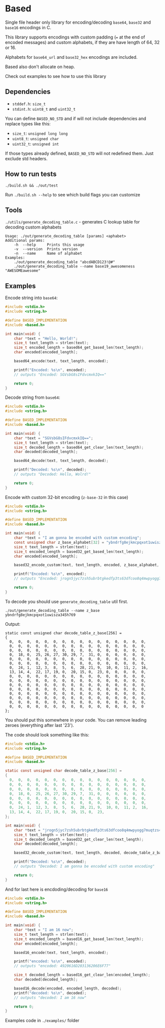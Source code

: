 # Based

Single file header only library for encoding/decoding `base64`, `base32` and `base16` encodings in C.

This library supports encodings with custom padding (`=` at the end of encoded messages)
and custom alphabets, if they are have length of 64, 32 or 16.

Alphabets for `base64_url` and `base32_hex` encodings are included.

Based also don't allocate on heap.

Check out examples to see how to use this library

## Dependencies

 - `stddef.h`: `size_t`
 - `stdint.h`:  `uint8_t` and `uint32_t`

You can define `BASED_NO_STD` and if will not include dependencies and replace types like this:

 - `size_t`: `unsigned long long`
 - `uint8_t`: `unsigned char`
 - `uint32_t`: `unsigned int`

If those types already defined, `BASED_NO_STD` will not redefined them. Just exclude std headers.

## How to run tests

```console
./build.sh && ./out/test
```

Run `./build.sh --help` to see which build flags you can customize

## Tools

`./utils/generate_decoding_table.c` - generates C lookup table for decoding custom alphabets

```console
Usage: ./out/generate_decoding_table [params] <aphabet>
Additional params:
    -h  --help     Prints this usage
    -v  --version  Prints version
    -n  --name     Name of alphabet
Examples:
    ./out/generate_decoding_table "abcdABCD123!@#"
    ./out/generate_decoding_table --name base19_awesomeness "AWESOMEawesome"
```

## Examples

Encode string into `base64`:

```c
#include <stdio.h>
#include <string.h>

#define BASED_IMPLEMENTATION
#include <based.h>

int main(void) {
    char *text = "Hello, World!";
    size_t text_length = strlen(text);
    size_t encoded_length = based64_get_based_len(text_length);
    char encoded[encoded_length];

    based64_encode(text, text_length, encoded);

    printf("Encoded: %s\n", encoded);
    // outputs "Encoded: SGVsbG8sIFdvcmxkIQ=="

    return 0;
}
```

Decode string from `base64`:

```c
#include <stdio.h>
#include <string.h>

#define BASED_IMPLEMENTATION
#include <based.h>

int main(void) {
    char *text = "SGVsbG8sIFdvcmxkIQ==";
    size_t text_length = strlen(text);
    size_t decoded_length = based64_get_clear_len(text_length);
    char decoded[decoded_length];

    based64_decode(text, text_length, decoded);

    printf("Decoded: %s\n", decoded);
    // outputs "Decoded: Hello, Wolrd!"

    return 0;
}
```

Encode with custom 32-bit encoding (`z-base-32` in this case)

```c
#include <stdio.h>
#include <string.h>

#define BASED_IMPLEMENTATION
#include <based.h>

int main(void) {
    char *text = "I am gonna be encoded with custom encoding";
    const unsigned char z_base_alphabet[32] = "ybndrfg8ejkmcpqxot1uwisza345h769";
    size_t text_length = strlen(text);
    size_t encoded_length = based32_get_based_len(text_length);
    char encoded[encoded_length];

    based32_encode_custom(text, text_length, encoded, z_base_alphabet, 'X');

    printf("Encoded: %s\n", encoded);
    // outputs "Encoded: jrogn5jyc7zsh5ubrbtgkedfp3ts63dfcoo8q4mwpyogg7muqtzs4edfp3ts63djp3uoXXXX"

    return 0;
}
```

To decode you should use `generate_decoding_table` util first.

```
./out/generate_decoding_table --name z_base ybndrfg8ejkmcpqxot1uwisza345h769
```

Output:

```console
static const unsigned char decode_table_z_base[256] =
{
  0,  0,  0,  0,  0,  0,  0,  0,  0,  0,  0,  0,  0,  0,  0,  0,
  0,  0,  0,  0,  0,  0,  0,  0,  0,  0,  0,  0,  0,  0,  0,  0,
  0,  0,  0,  0,  0,  0,  0,  0,  0,  0,  0,  0,  0,  0,  0,  0,
  0,  18, 0,  25, 26, 27, 30, 29, 7,  31, 0,  0,  0,  0,  0,  0,
  0,  0,  0,  0,  0,  0,  0,  0,  0,  0,  0,  0,  0,  0,  0,  0,
  0,  0,  0,  0,  0,  0,  0,  0,  0,  0,  0,  0,  0,  0,  0,  0,
  0,  24, 1,  12, 3,  8,  5,  6,  28, 21, 9,  10, 0,  11, 2,  16,
  13, 14, 4,  22, 17, 19, 0,  20, 15, 0,  23, 0,  0,  0,  0,  0,
  0,  0,  0,  0,  0,  0,  0,  0,  0,  0,  0,  0,  0,  0,  0,  0,
  0,  0,  0,  0,  0,  0,  0,  0,  0,  0,  0,  0,  0,  0,  0,  0,
  0,  0,  0,  0,  0,  0,  0,  0,  0,  0,  0,  0,  0,  0,  0,  0,
  0,  0,  0,  0,  0,  0,  0,  0,  0,  0,  0,  0,  0,  0,  0,  0,
  0,  0,  0,  0,  0,  0,  0,  0,  0,  0,  0,  0,  0,  0,  0,  0,
  0,  0,  0,  0,  0,  0,  0,  0,  0,  0,  0,  0,  0,  0,  0,  0,
  0,  0,  0,  0,  0,  0,  0,  0,  0,  0,  0,  0,  0,  0,  0,  0,
  0,  0,  0,  0,  0,  0,  0,  0,  0,  0,  0,  0,  0,  0,  0,  0
};
```

You should put this somewhere in your code. You can remove leading zeroes (everything after last '23').

The code should look something like this:

```c
#include <stdio.h>
#include <string.h>

#define BASED_IMPLEMENTATION
#include <based.h>

static const unsigned char decode_table_z_base[256] =
{
  0,  0,  0,  0,  0,  0,  0,  0,  0,  0,  0,  0,  0,  0,  0,  0,
  0,  0,  0,  0,  0,  0,  0,  0,  0,  0,  0,  0,  0,  0,  0,  0,
  0,  0,  0,  0,  0,  0,  0,  0,  0,  0,  0,  0,  0,  0,  0,  0,
  0,  18, 0,  25, 26, 27, 30, 29, 7,  31, 0,  0,  0,  0,  0,  0,
  0,  0,  0,  0,  0,  0,  0,  0,  0,  0,  0,  0,  0,  0,  0,  0,
  0,  0,  0,  0,  0,  0,  0,  0,  0,  0,  0,  0,  0,  0,  0,  0,
  0,  24, 1,  12, 3,  8,  5,  6,  28, 21, 9,  10, 0,  11, 2,  16,
  13, 14, 4,  22, 17, 19, 0,  20, 15, 0,  23,
};

int main(void) {
    char *text = "jrogn5jyc7zsh5ubrbtgkedfp3ts63dfcoo8q4mwpyogg7muqtzs4edfp3ts63djp3uoXXXX";
    size_t text_length = strlen(text);
    size_t decoded_length = based32_get_clear_len(text_length);
    char decoded[decoded_length];

    based32_decode_custom(text, text_length, decoded, decode_table_z_base, 'X');

    printf("Decoded: %s\n", decoded);
    // outputs "Decoded: I am gonna be encoded with custom encoding"

    return 0;
}

```

And for last here is encdoding/decoding for `base16`

```c
#include <stdio.h>
#include <string.h>

#define BASED_IMPLEMENTATION
#include <based.h>

int main(void) {
    char *text = "I am 16 now";
    size_t text_length = strlen(text);
    size_t encoded_length = based16_get_based_len(text_length);
    char encoded[encoded_length];

    based16_encode(text, text_length, encoded);

    printf("encoded: %s\n", encoded);
    // outputs "encoded: 4920616D203136206E6F77"

    size_t decoded_length = based16_get_clear_len(encoded_length);
    char decoded[decoded_length];

    based16_decode(encoded, encoded_length, decoded);
    printf("decoded: %s\n", decoded);
    // outputs "decoded: I am 16 now"

    return 0;
}
```

Examples code in `./examples/` folder
